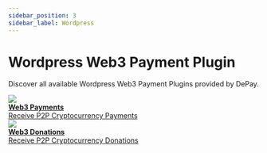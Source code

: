 ```yaml
---
sidebar_position: 3
sidebar_label: Wordpress
---
```


# Wordpress Web3 Payment Plugin

Discover all available Wordpress Web3 Payment Plugins provided by DePay.

<div className="col-12 col-md-6 pt-4">

  <div className="pb-1">
    <a href="/docs/payments/plugins/wordpress/payments" className="d-flex hover-card p-3">
      <img style={{ width: '2.4rem', height: '2.4rem', position: 'relative', top: '0.2rem' }} src="/docs/img/plugins/Wordpress-Web3-Payments.gif"/>
      <div className="ps-3">
        <div className="text-light"><strong>Web3 Payments</strong></div>
        <div className="text-light">Receive P2P Cryptocurrency Payments</div>
      </div>
    </a>
  </div>

  <div className="pb-1">
    <a href="/docs/payments/plugins/wordpress/donations" className="d-flex hover-card p-3">
      <img style={{ width: '2.4rem', height: '2.4rem', position: 'relative', top: '0.2rem' }} src="/docs/img/plugins/Wordpress-Web3-Donations.gif"/>
      <div className="ps-3">
        <div className="text-light"><strong>Web3 Donations</strong></div>
        <div className="text-light">Receive P2P Cryptocurrency Donations</div>
      </div>
    </a>
  </div>
</div>
